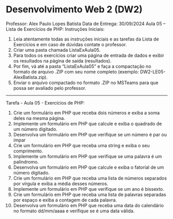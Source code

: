 
# Desenvolvimento Web 2 (DW2)
Professor: Alex Paulo Lopes Batista
Data de Entrega: 30/09/2024
Aula 05 – Lista de Exercícios de PHP: 
Instruções Iniciais:
1. Leia atentamente todas as instruções iniciais e as tarefas da Lista de Exercícios
e em caso de dúvidas contate o professor.
2. Criar uma pasta chamada ListaExAula05.
3. Para todos os exercícios criar uma página de entrada de dados e exibir os 
resultados na página de saída (resultados).
4. Por fim, vá até a pasta “ListaExAula05” e faça a compactação no formato de
arquivo .ZIP com seu nome completo (exemplo: DW2-LE05-AlexBatista.zip).
5. Enviar o arquivo compactado no formato .ZIP no MSTeams para que possa ser 
avaliado pelo professor.
---
Tarefa - Aula 05 - Exercícios de PHP: 
1. Crie um formulário em PHP que receba dois números e exiba a soma deles na mesma página.
2. Implemente um formulário em PHP que calcule e exiba o quadrado de um número digitado.
3. Desenvolva um formulário em PHP que verifique se um número é par ou ímpar
4. Crie um formulário em PHP que receba uma string e exiba o seu comprimento.
5. Implemente um formulário em PHP que verifique se uma palavra é um palíndromo.
6. Desenvolva um formulário em PHP que calcule e exiba o fatorial de um número digitado.
7. Crie um formulário em PHP que receba uma lista de números separados por vírgula e exiba a 
média desses números.
8. Implemente um formulário em PHP que verifique se um ano é bissexto.
9. Crie um formulário em PHP que receba uma lista de palavras separadas por espaço e exiba a 
contagem de cada palavra.
10. Desenvolva um formulário em PHP que receba uma data do calendário no formato 
dd/mm/aaaa e verifique se é uma data válida.
